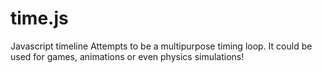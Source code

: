 time.js
=======

Javascript timeline
Attempts to be a multipurpose timing loop. It could be used for games, animations or even physics simulations!